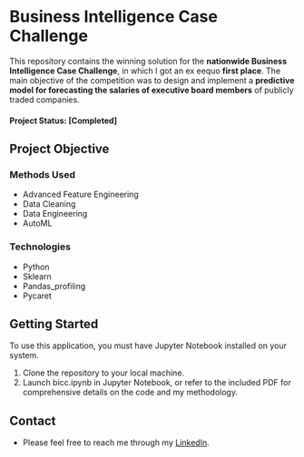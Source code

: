 # Business Intelligence Case Challenge

This repository contains the winning solution for the **nationwide Business Intelligence Case Challenge**, in which I got an ex eequo **first place**. The main objective of the competition was to design and implement a **predictive model for forecasting the salaries of executive board members** of publicly traded companies.

#### Project Status: [Completed]

## Project Objective

### Methods Used
* Advanced Feature Engineering
* Data Cleaning
* Data Engineering
* AutoML
  
### Technologies
* Python
* Sklearn
* Pandas_profiling
* Pycaret

## Getting Started
To use this application, you must have Jupyter Notebook installed on your system. 
1. Clone the repository to your local machine. 
2. Launch bicc.ipynb in Jupyter Notebook, or refer to the included PDF for comprehensive details on the code and my methodology.

## Contact
* Please feel free to reach me through my [LinkedIn](http://linkedin.com/in/dominikdawiec/). 
